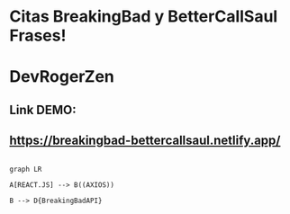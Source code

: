 # Citas BreakingBad y BetterCallSaul Frases!

# DevRogerZen

## Link DEMO:

## https://breakingbad-bettercallsaul.netlify.app/

```mermaid

graph LR

A[REACT.JS] --> B((AXIOS))

B --> D{BreakingBadAPI}




```
